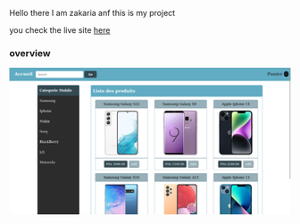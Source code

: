 Hello there 
I am zakaria anf this is my project


you check the live site <a href="https://zakariae111.github.io/store-site/" target="_blank">here</a>


<h3>overview</h3>
<img src="./Screen.png" alt="projetc screen shot">
